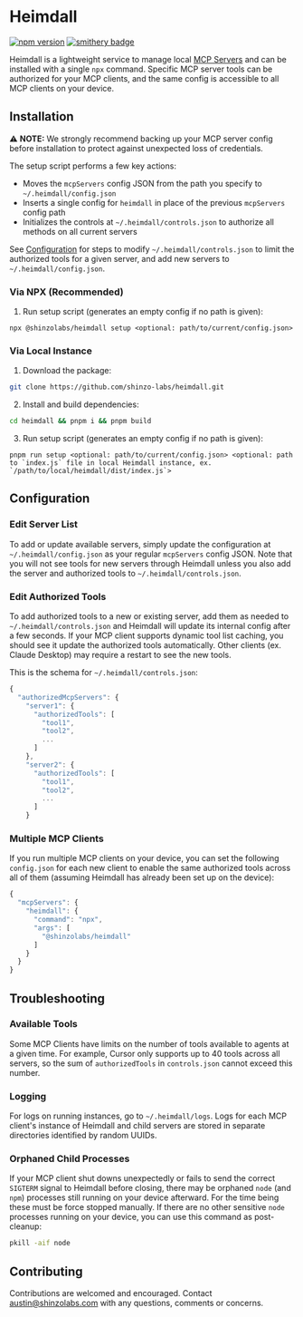 # Heimdall

[![npm version](https://badge.fury.io/js/@shinzolabs%2Fheimdall.svg)](https://badge.fury.io/js/@shinzolabs%2Fheimdall)
[![smithery badge](https://smithery.ai/badge/@shinzo-labs/heimdall)](https://smithery.ai/server/@shinzo-labs/heimdall)

Heimdall is a lightweight service to manage local [MCP Servers](https://modelcontextprotocol.io/introduction) and can be installed with a single `npx` command. Specific MCP server tools can be authorized for your MCP clients, and the same config is accessible to all MCP clients on your device.

## Installation

⚠️ <strong>NOTE:</strong> We strongly recommend backing up your MCP server config before installation to protect against unexpected loss of credentials.

The setup script performs a few key actions:
- Moves the `mcpServers` config JSON from the path you specify to `~/.heimdall/config.json`
- Inserts a single config for `heimdall` in place of the previous `mcpServers` config path
- Initializes the controls at `~/.heimdall/controls.json` to authorize all methods on all current servers

See [Configuration](#configuration) for steps to modify `~/.heimdall/controls.json` to limit the authorized tools for a given server, and add new servers to `~/.heimdall/config.json`.

### Via NPX (Recommended)

1. Run setup script (generates an empty config if no path is given):
```
npx @shinzolabs/heimdall setup <optional: path/to/current/config.json>
```

### Via Local Instance

1. Download the package:
```bash
git clone https://github.com/shinzo-labs/heimdall.git
```

2. Install and build dependencies:
```bash
cd heimdall && pnpm i && pnpm build
```

3. Run setup script (generates an empty config if no path is given):
```
pnpm run setup <optional: path/to/current/config.json> <optional: path to `index.js` file in local Heimdall instance, ex. `/path/to/local/heimdall/dist/index.js`>
```

## Configuration

### Edit Server List

To add or update available servers, simply update the configuration at `~/.heimdall/config.json` as your regular `mcpServers` config JSON. Note that you will not see tools for new servers through Heimdall unless you also add the server and authorized tools to `~/.heimdall/controls.json`.

### Edit Authorized Tools

To add authorized tools to a new or existing server, add them as needed to `~/.heimdall/controls.json` and Heimdall will update its internal config after a few seconds. If your MCP client supports dynamic tool list caching, you should see it update the authorized tools automatically. Other clients (ex. Claude Desktop) may require a restart to see the new tools.

This is the schema for `~/.heimdall/controls.json`:
```javascript
{
  "authorizedMcpServers": {
    "server1": {
      "authorizedTools": [
        "tool1",
        "tool2",
        ...
      ]
    },
    "server2": {
      "authorizedTools": [
        "tool1",
        "tool2",
        ...
      ]
    }
```

### Multiple MCP Clients

If you run multiple MCP clients on your device, you can set the following `config.json` for each new client to enable the same authorized tools across all of them (assuming Heimdall has already been set up on the device):
```javascript
{
  "mcpServers": {
    "heimdall": {
      "command": "npx",
      "args": [
        "@shinzolabs/heimdall"
      ]
    }
  }
}
```

## Troubleshooting

### Available Tools

Some MCP Clients have limits on the number of tools available to agents at a given time. For example, Cursor only supports up to 40 tools across all servers, so the sum of `authorizedTools` in `controls.json` cannot exceed this number.

### Logging

For logs on running instances, go to `~/.heimdall/logs`. Logs for each MCP client's instance of Heimdall and child servers are stored in separate directories identified by random UUIDs.

### Orphaned Child Processes

If your MCP client shut downs unexpectedly or fails to send the correct `SIGTERM` signal to Heimdall before closing, there may be orphaned `node` (and `npm`) processes still running on your device afterward. For the time being these must be force stopped manually. If there are no other sensitive `node` processes running on your device, you can use this command as post-cleanup:
```bash
pkill -aif node
```

## Contributing

Contributions are welcomed and encouraged. Contact austin@shinzolabs.com with any questions, comments or concerns.
